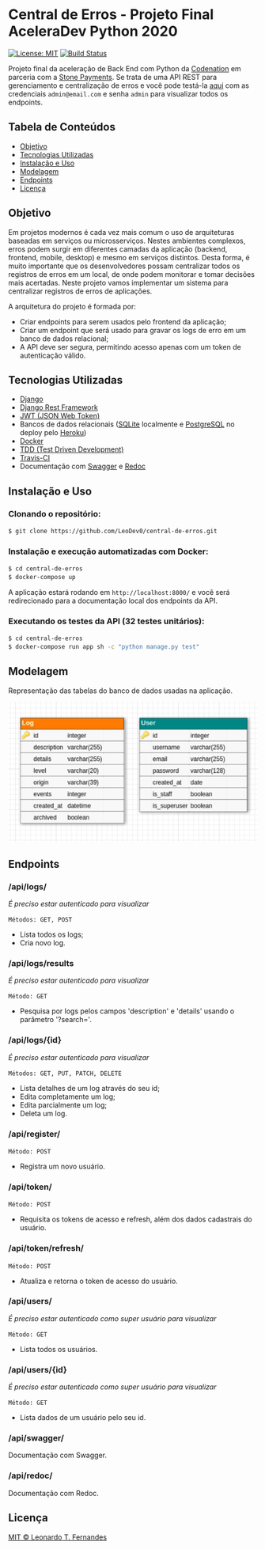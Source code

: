 # Central de Erros - Projeto Final AceleraDev Python 2020

[![License: MIT](https://img.shields.io/badge/License-MIT-yellow.svg)](https://github.com/LeoDev0/central-de-erros/blob/master/LICENSE)
[![Build Status](https://travis-ci.org/LeoDev0/central-de-erros.svg?branch=master)](https://travis-ci.org/LeoDev0/central-de-erros)

Projeto final da aceleração de Back End com Python da [Codenation](https://github.com/codenation-dev) em parceria com a [Stone Payments](https://github.com/stone-payments). Se trata de uma API REST para gerenciamento e centralização de erros e você pode testá-la [aqui](https://errors-logger.herokuapp.com/) com as credenciais `admin@email.com` e senha `admin` para visualizar todos os endpoints.


## Tabela de Conteúdos

- [Objetivo](#Objetivo)
- [Tecnologias Utilizadas](#Tecnologias-Utilizadas)
- [Instalação e Uso](#Instalação-e-Uso)
- [Modelagem](#Modelagem)
- [Endpoints](#Endpoints)
- [Licença](#Licença)


## Objetivo

Em projetos modernos é cada vez mais comum o uso de arquiteturas baseadas em serviços ou microsserviços. Nestes ambientes complexos, erros podem surgir em diferentes camadas da aplicação (backend, frontend, mobile, desktop) e mesmo em serviços distintos. Desta forma, é muito importante que os desenvolvedores possam centralizar todos os registros de erros em um local, de onde podem monitorar e tomar decisões mais acertadas. Neste projeto vamos implementar um sistema para centralizar registros de erros de aplicações.

A arquitetura do projeto é formada por:

- Criar endpoints para serem usados pelo frontend da aplicação;
- Criar um endpoint que será usado para gravar os logs de erro em um banco de dados relacional;
- A API deve ser segura, permitindo acesso apenas com um token de autenticação válido.


## Tecnologias Utilizadas

- [Django](https://www.djangoproject.com/)
- [Django Rest Framework](https://www.django-rest-framework.org/)
- [JWT (JSON Web Token)](https://en.wikipedia.org/wiki/JSON_Web_Token)
- Bancos de dados relacionais ([SQLite](https://sqlite.org/index.html) localmente e [PostgreSQL](https://www.postgresql.org/) no deploy pelo [Heroku](https://www.heroku.com/))
- [Docker](https://www.docker.com/)
- [TDD (Test Driven Development)](https://en.wikipedia.org/wiki/Test-driven_development)
- [Travis-CI](https://travis-ci.org/)
- Documentação com [Swagger](https://errors-logger.herokuapp.com/api/swagger/) e [Redoc](https://errors-logger.herokuapp.com/api/redoc/)


## Instalação e Uso

### Clonando o repositório:

```bash
$ git clone https://github.com/LeoDev0/central-de-erros.git
```

### Instalação e execução automatizadas com Docker:

```bash
$ cd central-de-erros
$ docker-compose up
```

A aplicação estará rodando em ```http://localhost:8000/``` e você será redirecionado para a documentação local dos endpoints da API.

### Executando os testes da API (32 testes unitários):

```bash
$ cd central-de-erros
$ docker-compose run app sh -c "python manage.py test"
```


## Modelagem

Representação das tabelas do banco de dados usadas na aplicação.   

![models](https://raw.githubusercontent.com/LeoDev0/leodev0/master/media/codenation_models.png)

## Endpoints

### /api/logs/

*É preciso estar autenticado para visualizar*

`Métodos: GET, POST`

- Lista todos os logs;
- Cria novo log.

### /api/logs/results

*É preciso estar autenticado para visualizar*

`Método: GET`

- Pesquisa por logs pelos campos 'description' e 'details' usando o parâmetro '?search='.

### /api/logs/{id}

*É preciso estar autenticado para visualizar*

`Métodos: GET, PUT, PATCH, DELETE`

- Lista detalhes de um log através do seu id;
- Edita completamente um log;
- Edita parcialmente um log;
- Deleta um log.

### /api/register/

`Método: POST`

- Registra um novo usuário.

### /api/token/

`Método: POST`

- Requisita os tokens de acesso e refresh, além dos dados cadastrais do usuário.

### /api/token/refresh/

`Método: POST`

- Atualiza e retorna o token de acesso do usuário.

### /api/users/

*É preciso estar autenticado como super usuário para visualizar*

`Método: GET`

- Lista todos os usuários.

### /api/users/{id}

*É preciso estar autenticado como super usuário para visualizar*

`Método: GET`

- Lista dados de um usuário pelo seu id.

### /api/swagger/

Documentação com Swagger.

### /api/redoc/

Documentação com Redoc.


## Licença

[MIT © Leonardo T. Fernandes](https://github.com/LeoDev0/central-de-erros/blob/master/LICENSE)
